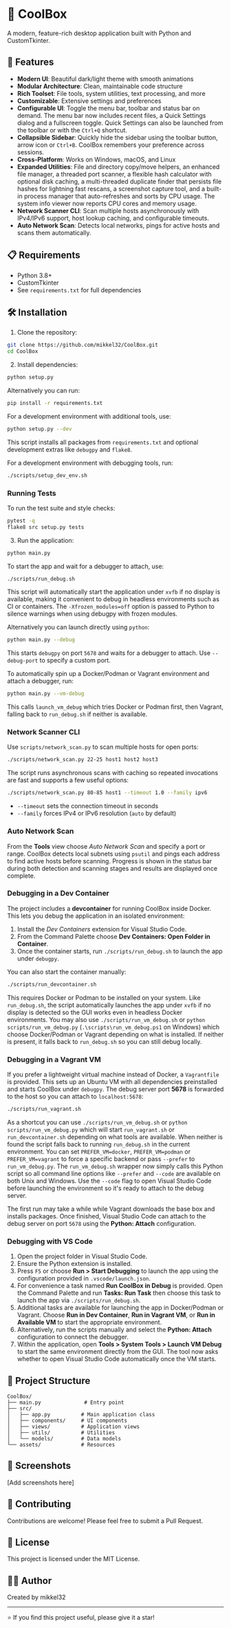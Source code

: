 # 🎉 CoolBox

A modern, feature-rich desktop application built with Python and CustomTkinter.

## 🚀 Features

- **Modern UI**: Beautiful dark/light theme with smooth animations
- **Modular Architecture**: Clean, maintainable code structure
- **Rich Toolset**: File tools, system utilities, text processing, and more
- **Customizable**: Extensive settings and preferences
- **Configurable UI**: Toggle the menu bar, toolbar and status bar on demand. The
  menu bar now includes recent files, a Quick Settings dialog and a fullscreen
  toggle. Quick Settings can also be launched from the toolbar or with the
  `Ctrl+Q` shortcut.
- **Collapsible Sidebar**: Quickly hide the sidebar using the toolbar button,
  arrow icon or `Ctrl+B`. CoolBox remembers your preference across sessions.
- **Cross-Platform**: Works on Windows, macOS, and Linux
- **Expanded Utilities**: File and directory copy/move helpers, an enhanced file manager, a threaded port scanner, a flexible hash calculator with optional disk caching, a multi-threaded duplicate finder that persists file hashes for lightning fast rescans, a screenshot capture tool, and a built-in process manager that auto-refreshes and sorts by CPU usage. The system info viewer now reports CPU cores and memory usage.
- **Network Scanner CLI**: Scan multiple hosts asynchronously with IPv4/IPv6
  support, host lookup caching, and configurable timeouts.
- **Auto Network Scan**: Detects local networks, pings for active hosts and
  scans them automatically.

## 📋 Requirements

- Python 3.8+
- CustomTkinter
- See `requirements.txt` for full dependencies

## 🛠️ Installation

1. Clone the repository:
```bash
git clone https://github.com/mikkel32/CoolBox.git
cd CoolBox
```

2. Install dependencies:
```bash
python setup.py
```
Alternatively you can run:
```bash
pip install -r requirements.txt
```

For a development environment with additional tools, use:
```bash
python setup.py --dev
```
This script installs all packages from `requirements.txt` and optional
development extras like `debugpy` and `flake8`.

For a development environment with debugging tools, run:
```bash
./scripts/setup_dev_env.sh
```

### Running Tests

To run the test suite and style checks:

```bash
pytest -q
flake8 src setup.py tests
```

3. Run the application:
```bash
python main.py
```

To start the app and wait for a debugger to attach, use:
```bash
./scripts/run_debug.sh
```
This script will automatically start the application under ``xvfb`` if no
display is available, making it convenient to debug in headless
environments such as CI or containers. The ``-Xfrozen_modules=off`` option
is passed to Python to silence warnings when using debugpy with frozen
modules.

Alternatively you can launch directly using ``python``:

```bash
python main.py --debug
```
This starts ``debugpy`` on port ``5678`` and waits for a debugger to
attach. Use ``--debug-port`` to specify a custom port.

To automatically spin up a Docker/Podman or Vagrant environment and attach a
debugger, run:

```bash
python main.py --vm-debug
```
This calls ``launch_vm_debug`` which tries Docker or Podman first, then Vagrant,
falling back to ``run_debug.sh`` if neither is available.

### Network Scanner CLI

Use ``scripts/network_scan.py`` to scan multiple hosts for open ports:

```bash
./scripts/network_scan.py 22-25 host1 host2 host3
```
The script runs asynchronous scans with caching so repeated invocations are fast
and supports a few useful options:

```bash
./scripts/network_scan.py 80-85 host1 --timeout 1.0 --family ipv6
```
* ``--timeout`` sets the connection timeout in seconds
* ``--family`` forces IPv4 or IPv6 resolution (``auto`` by default)

### Auto Network Scan

From the **Tools** view choose *Auto Network Scan* and specify a port or range.
CoolBox detects local subnets using ``psutil`` and pings each address to find
active hosts before scanning. Progress is shown in the status bar during both
detection and scanning stages and results are displayed once complete.

### Debugging in a Dev Container

The project includes a **devcontainer** for running CoolBox inside Docker.  This
lets you debug the application in an isolated environment:

1. Install the *Dev Containers* extension for Visual Studio Code.
2. From the Command Palette choose **Dev Containers: Open Folder in Container**.
3. Once the container starts, run `./scripts/run_debug.sh` to launch the app
   under `debugpy`.

You can also start the container manually:

```bash
./scripts/run_devcontainer.sh
```
This requires Docker or Podman to be installed on your system. Like
``run_debug.sh``, the script automatically launches the app under
``xvfb`` if no display is detected so the GUI works even in headless
Docker environments.  You may also use ``./scripts/run_vm_debug.sh`` or
``python scripts/run_vm_debug.py`` (``.\scripts\run_vm_debug.ps1`` on Windows) which choose Docker/Podman or Vagrant
depending on what is installed. If neither is present, it falls back to
``run_debug.sh`` so you can still debug locally.

### Debugging in a Vagrant VM

If you prefer a lightweight virtual machine instead of Docker, a
`Vagrantfile` is provided. This sets up an Ubuntu VM with all
dependencies preinstalled and starts CoolBox under `debugpy`.
The debug server port **5678** is forwarded to the host so you can attach
to `localhost:5678`:

```bash
./scripts/run_vagrant.sh
```

As a shortcut you can use ``./scripts/run_vm_debug.sh`` or
``python scripts/run_vm_debug.py`` which will start ``run_vagrant.sh`` or
``run_devcontainer.sh`` depending on what tools are available. When
neither is found the script falls back to running ``run_debug.sh`` in the
current environment.  You can set ``PREFER_VM=docker``, ``PREFER_VM=podman`` or
``PREFER_VM=vagrant`` to force a specific backend or pass ``--prefer`` to
``run_vm_debug.py``. The ``run_vm_debug.sh`` wrapper now simply calls this
Python script so all command line options like ``--prefer`` and ``--code`` are
available on both Unix and Windows.
Use the ``--code`` flag to open Visual Studio Code before launching the
environment so it's ready to attach to the debug server.

The first run may take a while while Vagrant downloads the base box and
installs packages. Once finished, Visual Studio Code can attach to the
debug server on port `5678` using the **Python: Attach** configuration.

### Debugging with VS Code

1. Open the project folder in Visual Studio Code.
2. Ensure the Python extension is installed.
3. Press `F5` or choose **Run > Start Debugging** to launch the app using the
   configuration provided in `.vscode/launch.json`.
4. For convenience a task named **Run CoolBox in Debug** is provided. Open the
   Command Palette and run **Tasks: Run Task** then choose this task to launch
   the app via `./scripts/run_debug.sh`.
5. Additional tasks are available for launching the app in Docker/Podman or Vagrant.
   Choose **Run in Dev Container**, **Run in Vagrant VM**, or
   **Run in Available VM** to start the appropriate environment.
6. Alternatively, run the scripts manually and select the **Python: Attach**
   configuration to connect the debugger.
7. Within the application, open **Tools > System Tools > Launch VM Debug** to
   start the same environment directly from the GUI. The tool now asks whether
   to open Visual Studio Code automatically once the VM starts.

## 📁 Project Structure

```
CoolBox/
├── main.py              # Entry point
├── src/
│   ├── app.py          # Main application class
│   ├── components/     # UI components
│   ├── views/          # Application views
│   ├── utils/          # Utilities
│   └── models/         # Data models
└── assets/             # Resources
```

## 🎨 Screenshots

[Add screenshots here]

## 🤝 Contributing

Contributions are welcome! Please feel free to submit a Pull Request.

## 📄 License

This project is licensed under the MIT License.

## 👨‍💻 Author

Created by mikkel32

---

⭐ If you find this project useful, please give it a star!
